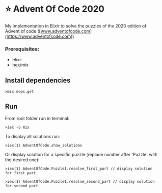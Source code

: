 # ⭐️ Advent Of Code 2020

My implementation in Elixir to solve the puzzles of the 2020 edition of Advent of code ([www.adventofcode.com](https://www.adventofcode.com))

### Prerequisites:

- elixir
- hex/mix

## Install dependencies

`>mix deps.get`

## Run

From root folder run in terminal:

`>iex -S mix`

To display all solutions run:

`>iex(1) AdventOfCode.show_solutions`

Or display solution for a specific puzzle (replace number after 'Puzzle' with the desired one):

`>iex(1) AdventOfCode.Puzzle1.resolve_first_part // display solution for first part`

`>iex(1) AdventOfCode.Puzzle1.resolve_second_part // display solution for second part`

